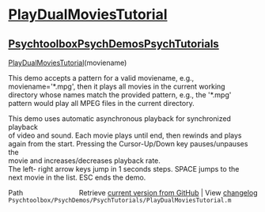 # [PlayDualMoviesTutorial](PlayDualMoviesTutorial)
## [Psychtoolbox](Psychtoolbox)[PsychDemos](PsychDemos)[PsychTutorials](PsychTutorials)

  
[PlayDualMoviesTutorial](PlayDualMoviesTutorial)(moviename)  
  
This demo accepts a pattern for a valid moviename, e.g.,  
moviename='\*.mpg', then it plays all movies in the current working  
directory whose names match the provided pattern, e.g., the '\*.mpg'  
pattern would play all MPEG files in the current directory.  
  
This demo uses automatic asynchronous playback for synchronized playback  
of video and sound. Each movie plays until end, then rewinds and plays  
again from the start. Pressing the Cursor-Up/Down key pauses/unpauses the  
movie and increases/decreases playback rate.  
The left- right arrow keys jump in 1 seconds steps. SPACE jumps to the  
next movie in the list. ESC ends the demo.  
  




<div class="code_header" style="text-align:right;">
  <span style="float:left;">Path&nbsp;&nbsp;</span> <span class="counter">Retrieve <a href=
  "https://raw.github.com/Psychtoolbox-3/Psychtoolbox-3/beta/Psychtoolbox/PsychDemos/PsychTutorials/PlayDualMoviesTutorial.m">current version from GitHub</a> | View <a href=
  "https://github.com/Psychtoolbox-3/Psychtoolbox-3/commits/beta/Psychtoolbox/PsychDemos/PsychTutorials/PlayDualMoviesTutorial.m">changelog</a></span>
</div>
<div class="code">
  <code>Psychtoolbox/PsychDemos/PsychTutorials/PlayDualMoviesTutorial.m</code>
</div>

